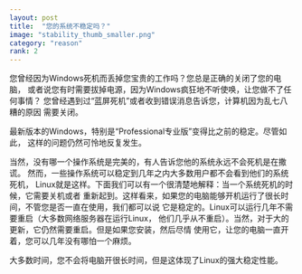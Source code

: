 ```yaml
---
layout: post
title:  "您的系统不稳定吗？"
image: "stability_thumb_smaller.png"
category: "reason"
rank: 2
---
```

您曾经因为Windows死机而丢掉您宝贵的工作吗？您总是正确的关闭了您的电脑， 或者说您有时需要拔掉电源，因为Windows疯狂地不听使唤，让您做不了任何事情？ 您曾经遇到过“蓝屏死机”或者收到错误消息告诉您，计算机因为乱七八糟的原因 需要关闭。

最新版本的Windows，特别是“Professional专业版”变得比之前的稳定。尽管如此， 这样的问题仍然可怜地反复发生。

当然，没有哪一个操作系统是完美的，有人告诉您他的系统永远不会死机是在撒谎。 然而，一些操作系统可以稳定到几年之内大多数用户都不会看到他们的系统死机， Linux就是这样。下面我们可以有一个很清楚地解释：当一个系统死机的时候，它需要关机或者 重新起到。这样看来，如果您的电脑能够开机运行了很长时间，不管您是否一直在使用，我们都可以说 它是稳定的。Linux可以运行几年不需要重启（大多数网络服务器在运行Linux， 他们几乎从不重启）。当然，对于大的更新，它仍然需要重启。但是如果您安装，然后尽情 使用它，让您的电脑一直开着，您可以几年没有哪怕一个麻烦。

大多数时间，您不会将电脑开很长时间，但是这体现了Linux的强大稳定性能。
